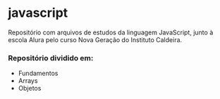 <h1>javascript</h1>
<p>Repositório com arquivos de estudos da linguagem JavaScript, junto à escola Alura pelo curso Nova Geração do Instituto Caldeira.</p>

<h3>Repositório dividido em:</h3>
<ul>
  <li>Fundamentos</li>
  <li>Arrays</li>
  <li>Objetos</li>
</ul>
